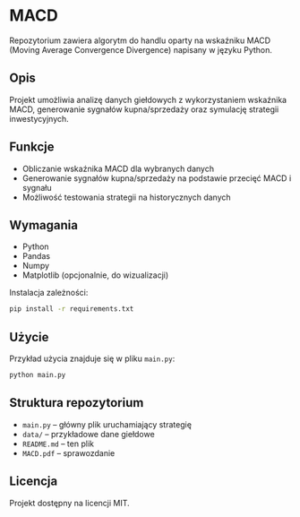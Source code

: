 # MACD

Repozytorium zawiera algorytm do handlu oparty na wskaźniku MACD (Moving Average Convergence Divergence) napisany w języku Python.

## Opis

Projekt umożliwia analizę danych giełdowych z wykorzystaniem wskaźnika MACD, generowanie sygnałów kupna/sprzedaży oraz symulację strategii inwestycyjnych.

## Funkcje

- Obliczanie wskaźnika MACD dla wybranych danych
- Generowanie sygnałów kupna/sprzedaży na podstawie przecięć MACD i sygnału
- Możliwość testowania strategii na historycznych danych

## Wymagania

- Python 
- Pandas
- Numpy
- Matplotlib (opcjonalnie, do wizualizacji)

Instalacja zależności:
```bash
pip install -r requirements.txt
```

## Użycie

Przykład użycia znajduje się w pliku `main.py`:

```bash
python main.py
```

## Struktura repozytorium

- `main.py` – główny plik uruchamiający strategię
- `data/` – przykładowe dane giełdowe
- `README.md` – ten plik
- `MACD.pdf` – sprawozdanie

## Licencja

Projekt dostępny na licencji MIT.

